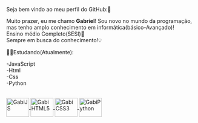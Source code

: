 Seja bem vindo ao meu perfil do GitHub:🥰

Muito prazer, eu me chamo <strong>Gabriel</strong>!
Sou novo no mundo da programação,<br> 
mas tenho amplo conhecimento em informática(básico-Avançado)!<br>
Ensino médio Completo(SESI)🏫<br>
Sempre em busca do conhecimento!💡
<style type="stylesheet">
  background-color="white"
</style>

🧑‍💻Estudando(Atualmente):

-JavaScript<br>
-Html<br> 
-Css<br>
-Python
<div>
<a href="https://cdn.jsdelivr.net/gh/devicons/devicon@v2.15.1/devicon.min.css">
</div>         
<div style="display: inline_block"><br>
 <img align="center" alt="GabiJS" height="50" width="60" src="https://cdn.jsdelivr.net/gh/devicons/devicon/icons/javascript/javascript-original.svg"" />
 <img align="center" alt="GabiHTML5" height="50" width="60" src="https://cdn.jsdelivr.net/gh/devicons/devicon/icons/html5/html5-original-wordmark.svg" />
 <img align="center" alt="GabiCSS3" height="50" width="60" src="https://cdn.jsdelivr.net/gh/devicons/devicon/icons/css3/css3-original.svg" />
 <img align="center" alt="GabiPython" height="50" width="60" src="https://cdn.jsdelivr.net/gh/devicons/devicon/icons/python/python-original-wordmark.svg" />
          
</div>
